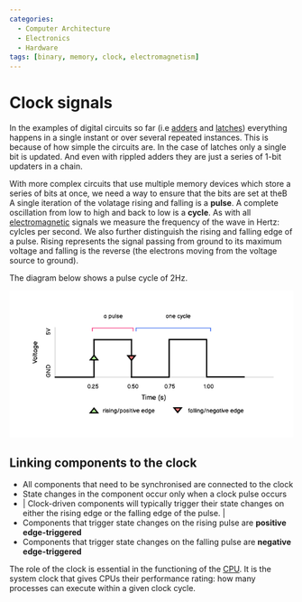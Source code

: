 ```yaml
---
categories:
  - Computer Architecture
  - Electronics
  - Hardware
tags: [binary, memory, clock, electromagnetism]
---
```


# Clock signals

In the examples of digital circuits so far (i.e [adders](/Electronics_and_Hardware/Digital_circuits/Half_adder_and_full_adder.md) and [latches](/Electronics_and_Hardware/Digital_circuits/Latches.md)) everything happens in a single instant or over several repeated instances. This is because of how simple the circuits are. In the case of latches only a single bit is updated. And even with rippled adders they are just a series of 1-bit updaters in a chain.

With more complex circuits that use multiple memory devices which store a series of bits at once, we need a way to ensure that the bits are set at theB
A single iteration of the volatage rising and falling is a **pulse**. A complete oscillation from low to high and back to low is a **cycle**. As with all [electromagnetic](/Electronics_and_Hardware/Physics_of_electricity/Electromagnetism.md) signals we measure the frequency of the wave in Hertz: cylcles per second. We also further distinguish the rising and falling edge of a pulse. Rising represents the signal passing from ground to its maximum voltage and falling is the reverse (the electrons moving from the voltage source to ground).

The diagram below shows a pulse cycle of 2Hz.

![](/_img/clock_pulses.png)

## Linking components to the clock

- All components that need to be synchronised are connected to the clock
- State changes in the component occur only when a clock pulse occurs
- | Clock-driven components will typically trigger their state changes on either the rising edge or the falling edge of the pulse. |
- Components that trigger state changes on the rising pulse are **positive edge-triggered**
- Components that trigger state changes on the falling pulse are **negative edge-triggered**

The role of the clock is essential in the functioning of the [CPU](/Computer_Architecture/CPU/CPU_architecture.md#the-system-clock). It is the system clock that gives CPUs their performance rating: how many processes can execute within a given clock cycle.

